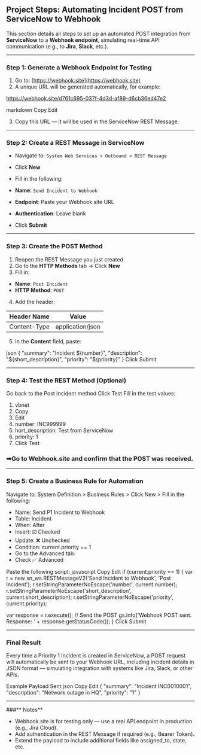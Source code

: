 ## Project Steps: Automating Incident POST from ServiceNow to Webhook

This section details all steps to set up an automated POST integration from **ServiceNow** to a **Webhook endpoint**, simulating real-time API communication (e.g., to **Jira**, **Slack**, etc.).

---

### **Step 1: Generate a Webhook Endpoint for Testing**

1. Go to: [https://webhook.site](https://webhook.site)
2. A unique URL will be generated automatically, for example:

https://webhook.site/d761c695-037f-4d3d-af89-d6cb36ed47e2

markdown
Copy
Edit

3. Copy this URL — it will be used in the ServiceNow REST Message.

---

### **Step 2: Create a REST Message in ServiceNow**

- Navigate to: `System Web Services > Outbound > REST Message`
- Click **New**
- Fill in the following:

- **Name**: `Send Incident to Webhook`
- **Endpoint**: Paste your Webhook.site URL
- **Authentication**: Leave blank

- Click **Submit**

---

### **Step 3: Create the POST Method**

1. Reopen the REST Message you just created
2. Go to the **HTTP Methods** tab → Click **New**
3. Fill in:

- **Name**: `Post Incident`
- **HTTP Method**: `POST`

4. Add the header:

| Header Name   | Value             |
|---------------|------------------|
| Content-Type  | application/json |

5. In the **Content** field, paste:

json
{
  "summary": "Incident ${number}",
  "description": "${short_description}",
  "priority": "${priority}"
}
Click Submit

---

### Step 4: **Test the REST Method (Optional)**
Go back to the Post Incident method
Click Test
Fill in the test values:

1. vbnet
2. Copy
3. Edit
4. number: INC999999
5. hort_description: Test from ServiceNow
6. priority: 1
7. Click Test

### ➡**Go to Webhook.site and confirm that the POST was received.**

---

### Step 5: **Create a Business Rule for Automation**
Navigate to: System Definition > Business Rules > Click New > Fill in the following:

- Name: Send P1 Incident to Webhook
- Table: Incident
- When: After
- Insert: ☑️ Checked
- Update: ❌ Unchecked
- Condition: current.priority == 1
- Go to the Advanced tab:
- Check ✅ Advanced

Paste the following script:
javascript
Copy
Edit
if (current.priority == 1) {
  var r = new sn_ws.RESTMessageV2('Send Incident to Webhook', 'Post Incident');
  r.setStringParameterNoEscape('number', current.number);
  r.setStringParameterNoEscape('short_description', current.short_description);
  r.setStringParameterNoEscape('priority', current.priority);

  var response = r.execute(); // Send the POST
  gs.info('Webhook POST sent. Response: ' + response.getStatusCode());
}
Click Submit

---

### **Final Result**
Every time a Priority 1 Incident is created in ServiceNow, a POST request will automatically be sent to your Webhook URL, including incident details in JSON format — simulating integration with systems like Jira, Slack, or other APIs.

Example Payload Sent
json
Copy
Edit
{
  "summary": "Incident INC0010001",
  "description": "Network outage in HQ",
  "priority": "1"
}

---
###** Notes**
- Webhook.site is for testing only — use a real API endpoint in production (e.g., Jira Cloud).
- Add authentication in the REST Message if required (e.g., Bearer Token).
- Extend the payload to include additional fields like assigned_to, state, etc.

